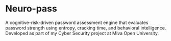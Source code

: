 # Neuro-pass
A cognitive-risk-driven password assessment engine that evaluates password strength using entropy, cracking time, and behavioral intelligence. Developed as part of my Cyber Security project at Miva Open University.
